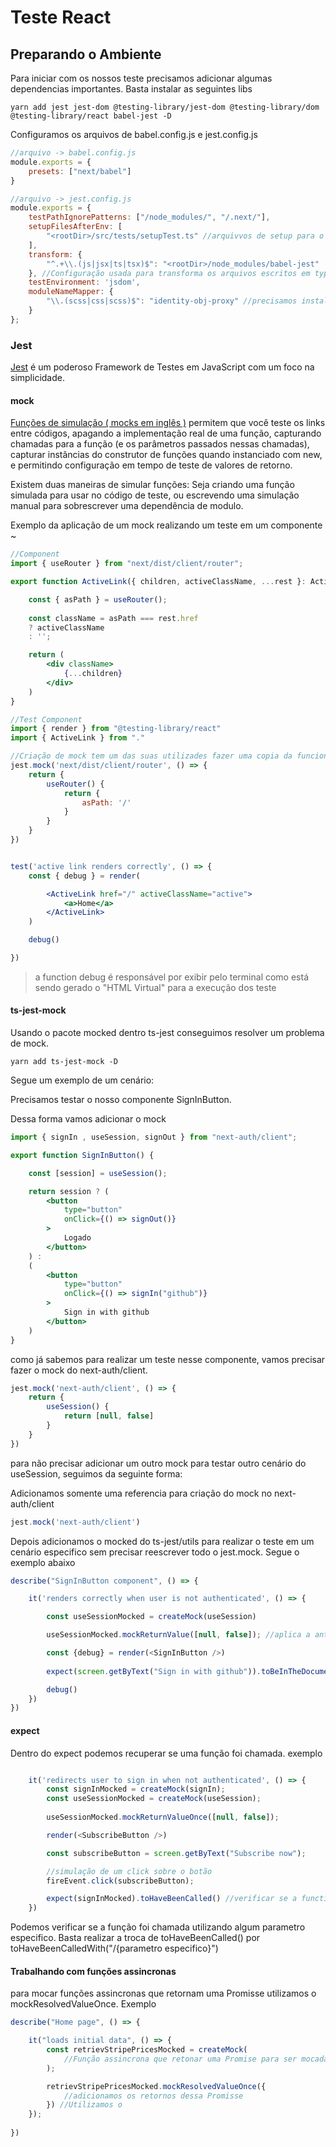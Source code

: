 # Teste React

## Preparando o Ambiente

Para iniciar com os nossos teste precisamos adicionar algumas dependencias importantes. Basta instalar as seguintes libs

```shell
yarn add jest jest-dom @testing-library/jest-dom @testing-library/dom @testing-library/react babel-jest -D
```

Configuramos os arquivos de babel.config.js e jest.config.js


```js
//arquivo -> babel.config.js
module.exports = {
    presets: ["next/babel"]
}
```

```js
//arquivo -> jest.config.js
module.exports = {
    testPathIgnorePatterns: ["/node_modules/", "/.next/"],
    setupFilesAfterEnv: [
        "<rootDir>/src/tests/setupTest.ts" //arquivvos de setup para o jest executar antes de iniciar os testes 
    ],
    transform: {
        "^.+\\.(js|jsx|ts|tsx)$": "<rootDir>/node_modules/babel-jest"
    }, //Configuração usada para transforma os arquivos escritos em typescript - O jest não entende typescript
    testEnvironment: 'jsdom',
    moduleNameMapper: {
        "\\.(scss|css|scss)$": "identity-obj-proxy" //precisamos instalar essa lib identity-obj-proxy para trabalhar com css.module
    }
};
```



### Jest 

[Jest](https://jestjs.io/pt-BR/) é um poderoso Framework de Testes em JavaScript com um foco na simplicidade.

#### mock

[Funções de simulação ( mocks em inglês )](https://jestjs.io/pt-BR/docs/mock-functions) permitem que você teste os links entre códigos, apagando a implementação real de uma função, capturando chamadas para a função (e os parâmetros passados nessas chamadas), capturar instâncias do construtor de funções quando instanciado com new, e permitindo configuração em tempo de teste de valores de retorno.

Existem duas maneiras de simular funções: Seja criando uma função simulada para usar no código de teste, ou escrevendo uma simulação manual para sobrescrever uma dependência de modulo.

Exemplo da aplicação de um mock realizando um teste em um componente
~

```jsx
//Component
import { useRouter } from "next/dist/client/router";

export function ActiveLink({ children, activeClassName, ...rest }: ActiveLinkProps) {

    const { asPath } = useRouter();
    
    const className = asPath === rest.href
    ? activeClassName
    : '';

    return (
        <div className>
            {...children}
        </div>
    )
}
```

```jsx
//Test Component               
import { render } from "@testing-library/react"
import { ActiveLink } from "."

//Criação de mock tem um das suas utilizades fazer uma copia da funcionalidades externas(No caso a funcionalidade de router do next)
jest.mock('next/dist/client/router', () => {
    return {
        useRouter() {
            return {
                asPath: '/'
            }
        }
    }
}) 


test('active link renders correctly', () => {
    const { debug } = render(

        <ActiveLink href="/" activeClassName="active">
            <a>Home</a>
        </ActiveLink>
    )

    debug()

})
```
> a function debug é responsável por exibir pelo terminal como está sendo gerado o "HTML Virtual" para a execução dos teste

#### ts-jest-mock

Usando o pacote mocked dentro ts-jest conseguimos resolver um problema de mock.

```shell
yarn add ts-jest-mock -D
```

Segue um exemplo de um cenário:

Precisamos testar o nosso componente SignInButton. 

Dessa forma vamos adicionar o mock 
```jsx
import { signIn , useSession, signOut } from "next-auth/client";

export function SignInButton() {

    const [session] = useSession();

    return session ? (
        <button 
            type="button"
            onClick={() => signOut()}
        >
            Logado
        </button>
    ) :
    (
        <button 
            type="button"
            onClick={() => signIn("github")}
        >
            Sign in with github
        </button>   
    )
}
```

como já sabemos para realizar um teste nesse componente, vamos precisar fazer o mock do next-auth/client.

```js
jest.mock('next-auth/client', () => {
    return {
        useSession() {
            return [null, false]
        }
    }
}) 
```

para não precisar adicionar um outro mock para testar outro cenário do useSession, seguimos da seguinte forma:

Adicionamos somente uma referencia para criação do mock no next-auth/client

```js
jest.mock('next-auth/client') 
```

Depois adicionamos o mocked do ts-jest/utils para realizar o teste em um cenário especifico sem precisar reescrever todo o jest.mock. Segue o exemplo abaixo

```js
describe("SignInButton component", () => {

    it('renders correctly when user is not authenticated', () => {

        const useSessionMocked = createMock(useSession)        

        useSessionMocked.mockReturnValue([null, false]); //aplica a anteração de state do mock antes de renderiar o componente

        const {debug} = render(<SignInButton />)
    
        expect(screen.getByText("Sign in with github")).toBeInTheDocument()

        debug()
    })
})
```


#### expect

Dentro do expect podemos recuperar se uma função foi chamada. exemplo

```js

    it('redirects user to sign in when not authenticated', () => {
        const signInMocked = createMock(signIn);
        const useSessionMocked = createMock(useSession);
        
        useSessionMocked.mockReturnValueOnce([null, false]);

        render(<SubscribeButton />)

        const subscribeButton = screen.getByText("Subscribe now");

        //simulação de um click sobre o botão
        fireEvent.click(subscribeButton);

        expect(signInMocked).toHaveBeenCalled() //verificar se a function 
    })

```

Podemos verificar se a função foi chamada utilizando algum parametro especifico. Basta realizar a troca de toHaveBeenCalled() por toHaveBeenCalledWith("/{parametro especifico}")


#### Trabalhando com funções assincronas

para mocar funções assincronas que retornam uma Promisse utilizamos o mockResolvedValueOnce. Exemplo

```js
describe("Home page", () => {

    it("loads initial data", () => {
        const retrievStripePricesMocked = createMock(
            //Função assincrona que retonar uma Promise para ser mocada
        );

        retrievStripePricesMocked.mockResolvedValueOnce({
            //adicionamos os retornos dessa Promisse
        }) //Utilizamos o 
    });
     
})
```